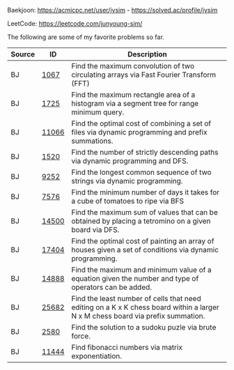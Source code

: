 Baekjoon: https://acmicpc.net/user/jysim - https://solved.ac/profile/jysim

LeetCode: https://leetcode.com/junyoung-sim/

The following are some of my favorite problems so far.

| Source | ID | Description |
| --- | --- | --- |
| BJ | [1067](./baekjoon/1067.cpp) | Find the maximum convolution of two circulating arrays via Fast Fourier Transform (FFT) |
| BJ | [1725](./baekjoon/1725.cpp) | Find the maximum rectangle area of a histogram via a segment tree for range minimum query. |
| BJ | [11066](./baekjoon/11066.cpp) | Find the optimal cost of combining a set of files via dynamic programming and prefix summations. |
| BJ | [1520](./baekjoon/1520.cpp) | Find the number of strictly descending paths via dynamic programming and DFS. |
| BJ | [9252](./baekjoon/9252.cpp) | Find the longest common sequence of two strings via dynamic programming. |
| BJ | [7576](./baekjoon/7569.cpp) | Find the minimum number of days it takes for a cube of tomatoes to ripe via BFS |
| BJ | [14500](./baekjoon/14500.cpp) | Find the maximum sum of values that can be obtained by placing a tetromino on a given board via DFS. |
| BJ | [17404](./baekjoon/17404.cpp) | Find the optimal cost of painting an array of houses given a set of conditions via dynamic programming. |
| BJ | [14888](./baekjoon/14888.cpp) | Find the maximum and minimum value of a equation given the number and type of operators can be added. |
| BJ | [25682](./baekjoon/25682.cpp) | Find the least number of cells that need editing on a K x K chess board within a larger N x M chess board via prefix summation. |
| BJ | [2580](./baekjoon/2580.cpp) | Find the solution to a sudoku puzle via brute force. |
| BJ | [11444](./baekjoon/11444.cpp) | Find fibonacci numbers via matrix exponentiation. |
